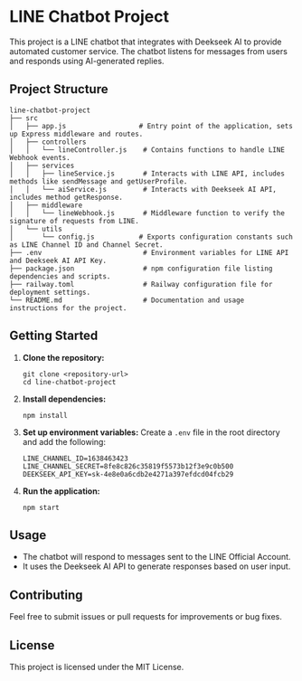 # LINE Chatbot Project

This project is a LINE chatbot that integrates with Deekseek AI to provide automated customer service. The chatbot listens for messages from users and responds using AI-generated replies.

## Project Structure

```
line-chatbot-project
├── src
│   ├── app.js                  # Entry point of the application, sets up Express middleware and routes.
│   ├── controllers
│   │   └── lineController.js    # Contains functions to handle LINE Webhook events.
│   ├── services
│   │   ├── lineService.js       # Interacts with LINE API, includes methods like sendMessage and getUserProfile.
│   │   └── aiService.js         # Interacts with Deekseek AI API, includes method getResponse.
│   ├── middleware
│   │   └── lineWebhook.js       # Middleware function to verify the signature of requests from LINE.
│   └── utils
│       └── config.js           # Exports configuration constants such as LINE Channel ID and Channel Secret.
├── .env                         # Environment variables for LINE API and Deekseek AI API Key.
├── package.json                 # npm configuration file listing dependencies and scripts.
├── railway.toml                 # Railway configuration file for deployment settings.
└── README.md                    # Documentation and usage instructions for the project.
```

## Getting Started

1. **Clone the repository:**
   ```
   git clone <repository-url>
   cd line-chatbot-project
   ```

2. **Install dependencies:**
   ```
   npm install
   ```

3. **Set up environment variables:**
   Create a `.env` file in the root directory and add the following:
   ```
   LINE_CHANNEL_ID=1638463423
   LINE_CHANNEL_SECRET=8fe8c826c35819f5573b12f3e9c0b500
   DEEKSEEK_API_KEY=sk-4e8e0a6cdb2e4271a397efdcd04fcb29
   ```

4. **Run the application:**
   ```
   npm start
   ```

## Usage

- The chatbot will respond to messages sent to the LINE Official Account.
- It uses the Deekseek AI API to generate responses based on user input.

## Contributing

Feel free to submit issues or pull requests for improvements or bug fixes.

## License

This project is licensed under the MIT License.